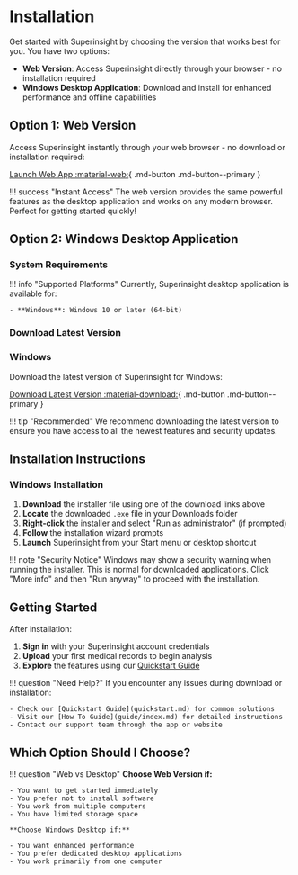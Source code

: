 # Installation

Get started with Superinsight by choosing the version that works best for you. You have two options:

- **Web Version**: Access Superinsight directly through your browser - no installation required
- **Windows Desktop Application**: Download and install for enhanced performance and offline capabilities

## Option 1: Web Version

Access Superinsight instantly through your web browser - no download or installation required:

[Launch Web App :material-web:](https://app.superinsight.me){ .md-button .md-button--primary }

!!! success "Instant Access"
    The web version provides the same powerful features as the desktop application and works on any modern browser. Perfect for getting started quickly!

## Option 2: Windows Desktop Application

### System Requirements

!!! info "Supported Platforms"
    Currently, Superinsight desktop application is available for:
    
    - **Windows**: Windows 10 or later (64-bit)

### Download Latest Version

### Windows

Download the latest version of Superinsight for Windows:

[Download Latest Version :material-download:](https://superinsight-prod-windows-desktop-app.s3.us-west-2.amazonaws.com/main/superinsight.exe){ .md-button .md-button--primary }

!!! tip "Recommended"
    We recommend downloading the latest version to ensure you have access to all the newest features and security updates.

<!--
## Previous Versions

If you need to download a specific previous version, you can choose from the versions below:

### Version 1.3.19

[Download v1.3.19 :material-download:](assets/downloads/installer/windows/1.3.19.exe){ .md-button }

### Version 1.3.18

[Download v1.3.18 :material-download:](assets/downloads/installer/windows/1.3.18.exe){ .md-button }

!!! warning "Previous Versions"
    Previous versions may not include the latest features and security updates. We recommend using the latest version unless you have specific compatibility requirements.
-->

## Installation Instructions

### Windows Installation

1. **Download** the installer file using one of the download links above
2. **Locate** the downloaded `.exe` file in your Downloads folder
3. **Right-click** the installer and select "Run as administrator" (if prompted)
4. **Follow** the installation wizard prompts
5. **Launch** Superinsight from your Start menu or desktop shortcut

!!! note "Security Notice"
    Windows may show a security warning when running the installer. This is normal for downloaded applications. Click "More info" and then "Run anyway" to proceed with the installation.

## Getting Started

After installation:

1. **Sign in** with your Superinsight account credentials
2. **Upload** your first medical records to begin analysis
3. **Explore** the features using our [Quickstart Guide](quickstart.md)

!!! question "Need Help?"
    If you encounter any issues during download or installation:
    
    - Check our [Quickstart Guide](quickstart.md) for common solutions
    - Visit our [How To Guide](guide/index.md) for detailed instructions
    - Contact our support team through the app or website

## Which Option Should I Choose?

!!! question "Web vs Desktop"
    **Choose Web Version if:**
    
    - You want to get started immediately
    - You prefer not to install software
    - You work from multiple computers
    - You have limited storage space
    
    **Choose Windows Desktop if:**
    
    - You want enhanced performance
    - You prefer dedicated desktop applications
    - You work primarily from one computer 